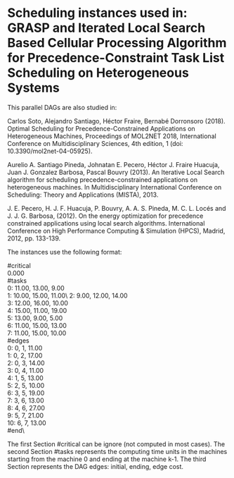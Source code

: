 # Scheduling instances used in: GRASP and Iterated Local Search Based Cellular Processing Algorithm for Precedence-Constraint Task List Scheduling on Heterogeneous Systems

This parallel DAGs are also studied in:

Carlos Soto, Alejandro Santiago, Héctor Fraire, Bernabé Dorronsoro (2018). Optimal Scheduling for Precedence-Constrained Applications on Heterogeneous Machines, Proceedings of MOL2NET 2018, International Conference on Multidisciplinary Sciences, 4th edition, 1 (doi: 10.3390/mol2net-04-05925).

Aurelio A. Santiago Pineda, Johnatan E. Pecero, Héctor J. Fraire Huacuja, Juan J. Gonzalez Barbosa, Pascal Bouvry (2013). An Iterative Local Search algorithm for scheduling precedence-constrained applications on heterogeneous machines. In Multidisciplinary International Conference on Scheduling: Theory and Applications (MISTA), 2013.

J. E. Pecero, H. J. F. Huacuja, P. Bouvry, A. A. S. Pineda, M. C. L. Locés and J. J. G. Barbosa, (2012). On the energy optimization for precedence constrained applications using local search algorithms. International Conference on High Performance Computing & Simulation (HPCS), Madrid, 2012, pp. 133-139.

The instances use the following format:

#critical\
0.000\
#tasks\
0: 11.00, 13.00, 9.00\
1: 10.00, 15.00, 11.00\ 
2: 9.00, 12.00, 14.00\
3: 12.00, 16.00, 10.00\
4: 15.00, 11.00, 19.00\
5: 13.00, 9.00, 5.00\
6: 11.00, 15.00, 13.00\
7: 11.00, 15.00, 10.00\
#edges\
0:  0,  1,  11.00\
1:  0,  2,  17.00\
2:  0,  3,  14.00\
3:  0,  4,  11.00\
4:  1,  5,  13.00\
5:  2,  5,  10.00\
6:  3,  5,  19.00\
7:  3,  6,  13.00\
8:  4,  6,  27.00\
9:  5,  7,  21.00\
10: 6, 7, 13.00\
#end\

The first Section #critical can be ignore (not computed in most cases). The second Section #tasks represents the computing time units in the machines starting from the machine 0 and ending at the machine k-1. The third Section represents the DAG edges: initial, ending, edge cost.
